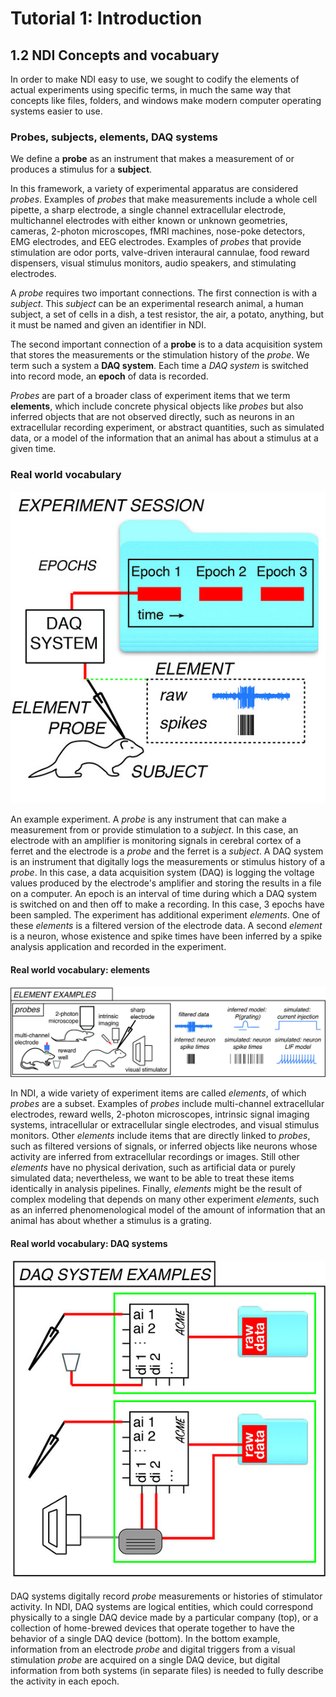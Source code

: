 # Tutorial 1: Introduction

## 1.2 NDI Concepts and vocabuary

In order to make NDI easy to use, we sought to codify the elements of actual experiments using specific terms, in much the same way that concepts like files, folders, and windows make modern computer operating systems easier to use.

### Probes, subjects, elements, DAQ systems

We define a **probe** as an instrument that makes a measurement of or produces a stimulus for a **subject**. 

In this framework, a variety of experimental apparatus are considered *probes*. Examples of *probes* that make measurements include a whole cell pipette, a sharp electrode, a single channel extracellular electrode, multichannel electrodes with either known or unknown geometries, cameras, 2-photon microscopes, fMRI machines, nose-poke detectors, EMG electrodes, and EEG electrodes. Examples of *probes* that provide stimulation are odor ports, valve-driven interaural cannulae, food reward dispensers, visual stimulus monitors, audio speakers, and stimulating electrodes.

A *probe* requires two important connections. The first connection is with a *subject*. This *subject* can be an experimental research animal, a human subject, a set of cells in a dish, a test resistor, the air, a potato, anything, but it must be named and given an identifier in NDI. 

The second important connection of a **probe** is to a data acquisition system that stores the measurements or the stimulation history of the *probe*. We term such a system a **DAQ system**. Each time a *DAQ system* is switched into record mode, an **epoch** of data is recorded. 

*Probes* are part of a broader class of experiment items that we term **elements**, which include concrete physical objects like *probes* but also inferred objects that are not observed directly, such as neurons in an extracellular recording experiment, or abstract quantities, such as simulated data, or a model of the information that an animal has about a stimulus at a given time.

### Real world vocabulary

![NDI real world vocabulary](2_realworldvocabulary_topleft.jpg)

An example experiment. A *probe* is any instrument that can make a measurement from or provide stimulation to a *subject*. In this case, an electrode with an amplifier is monitoring signals in cerebral cortex of a ferret and the electrode is a *probe* and the ferret is a *subject*. A DAQ system is an instrument that digitally logs the measurements or stimulus history of a *probe*. In this case, a data acquisition system (DAQ) is logging the voltage values produced by the electrode's amplifier and storing the results in a file on a computer. An epoch is an interval of time during which a DAQ system is switched on and then off to make a recording. In this case, 3 epochs have been sampled. The experiment has additional experiment *elements*. One of these *elements* is a filtered version of the electrode data. A second *element* is a neuron, whose existence and spike times have been inferred by a spike analysis application and recorded in the experiment. 

#### Real world vocabulary: elements

![NDI real world vocabulary: elements](2_realworldvocabulary_bottom.jpg)

In NDI, a wide variety of experiment items are called *elements*, of which *probes* are a subset. Examples of *probes* include multi-channel extracellular electrodes, reward wells, 2-photon microscopes, intrinsic signal imaging systems, intracellular or extracellular single electrodes, and visual stimulus monitors. Other *elements* include items that are directly linked to *probes*, such as filtered versions of signals, or inferred objects like neurons whose activity are inferred from extracellular recordings or images. Still other *elements* have no physical derivation, such as artificial data or purely simulated data; nevertheless, we want to be able to treat these items identically in analysis pipelines. Finally, *elements* might be the result of complex modeling that depends on many other experiment *elements*, such as an inferred phenomenological model of the amount of information that an animal has about whether a stimulus is a grating.

#### Real world vocabulary: DAQ systems

![NDI real world vocabulary: DAQ systems](2_realworldvocabulary_topright.jpg)

DAQ systems digitally record *probe* measurements or histories of stimulator activity. In NDI, DAQ systems are logical entities, which could correspond physically to a single DAQ device made by a particular company (top), or a collection of home-brewed devices that operate together to have the behavior of a single DAQ device (bottom). In the bottom example, information from an electrode *probe* and digital triggers from a visual stimulation *probe* are acquired on a single DAQ device, but digital information from both systems (in separate files) is needed to fully describe the activity in each epoch.



